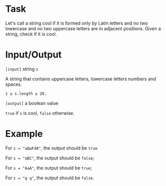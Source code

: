 # Task
Let's call a string cool if it is formed only by Latin letters and no two lowercase and no two uppercase letters are in adjacent positions. Given a string, check if it is cool.

# Input/Output


`[input]` string `s`

A string that contains uppercase letters, lowercase letters numbers and spaces.

`1 ≤ s.length ≤ 20.`

`[output]` a boolean value

`true` if `s` is cool, `false` otherwise.

# Example

For `s = "aQwFdA"`, the output should be `true`

For `s = "aBC"`, the output should be `false`;

For `s = "AaA"`, the output should be `true`;

For `s = "q q"`, the output should be `false`.
